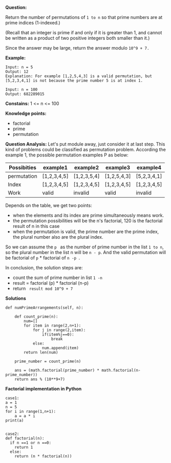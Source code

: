 **Question:**

Return the number of permutations of ```1 to n``` so that prime numbers are at prime indices (1-indexed.)

(Recall that an integer is prime if and only if it is greater than 1, and cannot be written as a product of two positive integers both smaller than it.)

Since the answer may be large, return the answer modulo ```10^9 + 7.```

**Example:**
```
Input: n = 5
Output: 12
Explanation: For example [1,2,5,4,3] is a valid permutation, but [5,2,3,4,1] is not because the prime number 5 is at index 1.
```

```
Input: n = 100
Output: 682289015
```

**Constains:**
1 <= n <= 100


**Knowledge points:**
- factorial
- prime
- permutation 


**Question Analysis:**
Let's put module away, just consider it at last step. This kind of problems could be classified as permutation problem. According the example 1, the possible permutation examples P as below:

| Possibities| example1| example2 | example3 | example4 |
| ------ | ------ | ------ | ------ | ------ |
| permutation | [1,2,3,4,5] | [1,2,3,5,4] | [1,2,5,4,3] | [5,2,3,4,1] | 
| Index | [1,2,3,4,5] | [1,2,3,4,5] | [1,2,3,4,5] | [1,2,3,4,5] |
| Work | valid | invalid | valid | invalid |

Depends on the table, we get two points:
- when the elements and its index are prime simultaneously means work.
- the permutation possibilities will be the n's factorial, 120 is the factorial result of n in this case
- when the permutation is valid, the prime number are the prime index, the plural number also are the plural index. 

So we can assume the ```p ``` as the number of prime number in the list ```1 to n```, so the plural number in the list n will be ```n - p```. And the valid permutation will be factorial of ```p``` * factorial of ```n -p ```.

In conclusion, the solution steps are:
- count the sum of prime number in list ```1 -n```
- result = factorial (p) * factorial (n-p)
- return  ``` result mod 10^9 + 7```



**Solutions**
```
def numPrimeArrangements(self, n):

    def count_prime(n):
        num=[]
        for item in range(2,n+1):
            for j in range(2,item):
                if(item%j==0):
                    break
            else:
                num.append(item)
        return len(num)

    prime_number = count_prime(n)

    ans = (math.factorial(prime_number) * math.factorial(n-prime_number))
    return ans % (10**9+7)
```


**Factorial implementation in Python**
```
case1:
a = 1
n = 5
for i in range(1,n+1):
    a = a * i
print(a)


case2: 
def factorial(n):
  if n ==1 or n ==0:
    return 1
  else:
    return (n * factorial(n))
```
